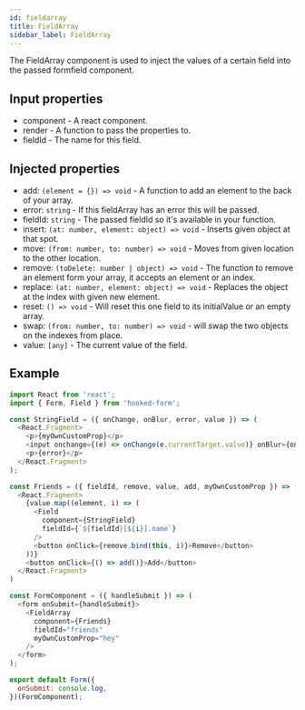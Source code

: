 ```yaml
---
id: fieldarray
title: FieldArray
sidebar_label: FieldArray
---
```


The FieldArray component is used to inject the values of a certain field into the passed formfield component.

## Input properties

- component - A react component.
- render - A function to pass the properties to.
- fieldId - The name for this field.

## Injected properties

- add: `(element = {}) => void` - A function to add an element to the back of your array.
- error: `string` - If this fieldArray has an error this will be passed.
- fieldId: `string` - The passed fieldId so it's available in your function.
- insert: `(at: number, element: object) => void` - Inserts given object at that spot.
- move: `(from: number, to: number) => void` - Moves from given location to the other location.
- remove: `(toDelete: number | object) => void` - The function to remove an element form your array, it accepts an element or an index.
- replace: `(at: number, element: object) => void` - Replaces the object at the index with given new element.
- reset: `() => void` - Will reset this one field to its initialValue or an empty array.
- swap: `(from: number, to: number) => void` - will swap the two objects on the indexes from place.
- value: `[any]` - The current value of the field.

## Example

```js
import React from 'react';
import { Form, Field } from 'hooked-form';

const StringField = ({ onChange, onBlur, error, value }) => (
  <React.Fragment>
    <p>{myOwnCustomProp}</p>
    <input onchange={(e) => onChange(e.currentTarget.value)} onBlur={onBlur} value={value} />
    <p>{error}</p>
  </React.Fragment>
);

const Friends = ({ fieldId, remove, value, add, myOwnCustomProp }) => (
  <React.Fragment>
    {value.map((element, i) => (
      <Field
        component={StringField}
        fieldId={`${fieldId}[${i}].name`}
      />
      <button onClick={remove.bind(this, i)}>Remove</button>
    ))}
    <button onClick={() => add()}>Add</button>
  </React.Fragment>
)

const FormComponent = ({ handleSubmit }) => (
  <form onSubmit={handleSubmit}>
    <FieldArray
      component={Friends}
      fieldId="friends"
      myOwnCustomProp="hey"  
    />
  </form>
);

export default Form({
  onSubmit: console.log,
})(FormComponent);
```
